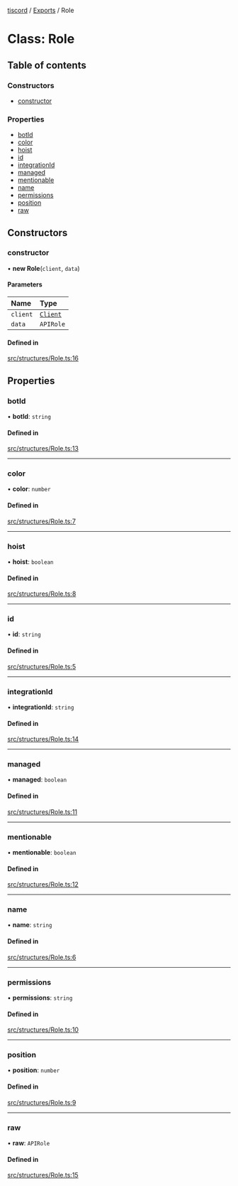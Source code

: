 [tiscord](../README.md) / [Exports](../modules.md) / Role

# Class: Role

## Table of contents

### Constructors

- [constructor](Role.md#constructor)

### Properties

- [botId](Role.md#botid)
- [color](Role.md#color)
- [hoist](Role.md#hoist)
- [id](Role.md#id)
- [integrationId](Role.md#integrationid)
- [managed](Role.md#managed)
- [mentionable](Role.md#mentionable)
- [name](Role.md#name)
- [permissions](Role.md#permissions)
- [position](Role.md#position)
- [raw](Role.md#raw)

## Constructors

### constructor

• **new Role**(`client`, `data`)

#### Parameters

| Name | Type |
| :------ | :------ |
| `client` | [`Client`](Client.md) |
| `data` | `APIRole` |

#### Defined in

[src/structures/Role.ts:16](https://github.com/xiboon/tiscord/blob/2dcfba7/src/structures/Role.ts#L16)

## Properties

### botId

• **botId**: `string`

#### Defined in

[src/structures/Role.ts:13](https://github.com/xiboon/tiscord/blob/2dcfba7/src/structures/Role.ts#L13)

___

### color

• **color**: `number`

#### Defined in

[src/structures/Role.ts:7](https://github.com/xiboon/tiscord/blob/2dcfba7/src/structures/Role.ts#L7)

___

### hoist

• **hoist**: `boolean`

#### Defined in

[src/structures/Role.ts:8](https://github.com/xiboon/tiscord/blob/2dcfba7/src/structures/Role.ts#L8)

___

### id

• **id**: `string`

#### Defined in

[src/structures/Role.ts:5](https://github.com/xiboon/tiscord/blob/2dcfba7/src/structures/Role.ts#L5)

___

### integrationId

• **integrationId**: `string`

#### Defined in

[src/structures/Role.ts:14](https://github.com/xiboon/tiscord/blob/2dcfba7/src/structures/Role.ts#L14)

___

### managed

• **managed**: `boolean`

#### Defined in

[src/structures/Role.ts:11](https://github.com/xiboon/tiscord/blob/2dcfba7/src/structures/Role.ts#L11)

___

### mentionable

• **mentionable**: `boolean`

#### Defined in

[src/structures/Role.ts:12](https://github.com/xiboon/tiscord/blob/2dcfba7/src/structures/Role.ts#L12)

___

### name

• **name**: `string`

#### Defined in

[src/structures/Role.ts:6](https://github.com/xiboon/tiscord/blob/2dcfba7/src/structures/Role.ts#L6)

___

### permissions

• **permissions**: `string`

#### Defined in

[src/structures/Role.ts:10](https://github.com/xiboon/tiscord/blob/2dcfba7/src/structures/Role.ts#L10)

___

### position

• **position**: `number`

#### Defined in

[src/structures/Role.ts:9](https://github.com/xiboon/tiscord/blob/2dcfba7/src/structures/Role.ts#L9)

___

### raw

• **raw**: `APIRole`

#### Defined in

[src/structures/Role.ts:15](https://github.com/xiboon/tiscord/blob/2dcfba7/src/structures/Role.ts#L15)
